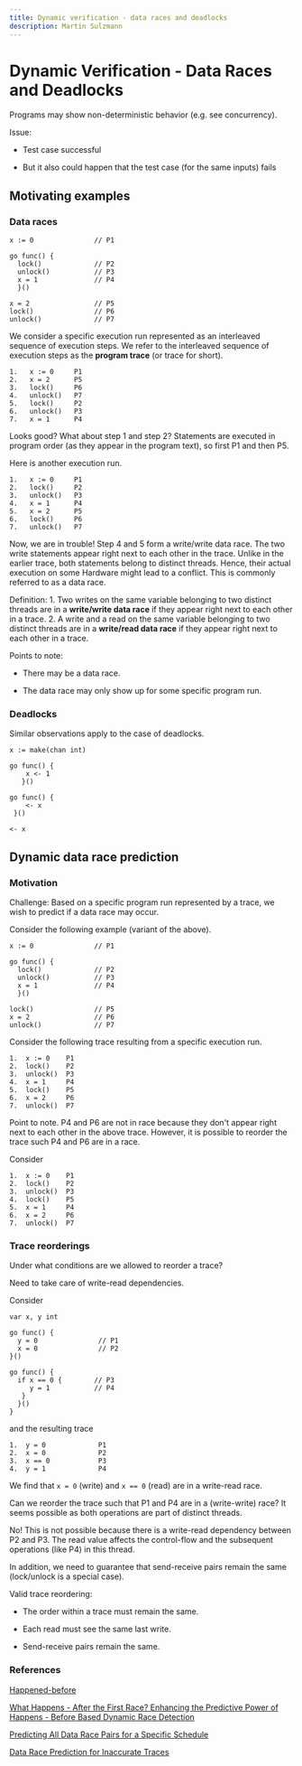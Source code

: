 ```yaml
---
title: Dynamic verification - data races and deadlocks
description: Martin Sulzmann
---
```




# Dynamic Verification - Data Races and Deadlocks

Programs may show non-deterministic behavior (e.g. see concurrency).

Issue:

-   Test case successful

-   But it also could happen that the test case (for the same inputs)
    fails

## Motivating examples

### Data races

    x := 0               // P1

    go func() {
      lock()             // P2
      unlock()           // P3
      x = 1              // P4                
      }()

    x = 2                // P5
    lock()               // P6
    unlock()             // P7

We consider a specific execution run represented as an interleaved
sequence of execution steps. We refer to the interleaved sequence of
execution steps as the **program trace** (or trace for short).

    1.   x := 0     P1
    2.   x = 2      P5
    3.   lock()     P6
    4.   unlock()   P7
    5.   lock()     P2
    6.   unlock()   P3
    7.   x = 1      P4

Looks good? What about step 1 and step 2? Statements are executed in
program order (as they appear in the program text), so first P1 and then
P5.

Here is another execution run.

    1.   x := 0     P1
    2.   lock()     P2
    3.   unlock()   P3
    4.   x = 1      P4
    5.   x = 2      P5
    6.   lock()     P6
    7.   unlock()   P7

Now, we are in trouble! Step 4 and 5 form a write/write data race. The
two write statements appear right next to each other in the trace.
Unlike in the earlier trace, both statements belong to distinct threads.
Hence, their actual execution on some Hardware might lead to a conflict.
This is commonly referred to as a data race.

Definition: 1. Two writes on the same variable belonging to two distinct
threads are in a **write/write data race** if they appear right next to
each other in a trace. 2. A write and a read on the same variable
belonging to two distinct threads are in a **write/read data race** if
they appear right next to each other in a trace.

Points to note:

-   There may be a data race.

-   The data race may only show up for some specific program run.

### Deadlocks

Similar observations apply to the case of deadlocks.

    x := make(chan int)

    go func() {
        x <- 1
       }()

    go func() {
        <- x
     }()

    <- x

## Dynamic data race prediction

### Motivation

Challenge: Based on a specific program run represented by a trace, we
wish to predict if a data race may occur.

Consider the following example (variant of the above).

    x := 0               // P1

    go func() {
      lock()             // P2
      unlock()           // P3
      x = 1              // P4                
      }()

    lock()               // P5
    x = 2                // P6
    unlock()             // P7

Consider the following trace resulting from a specific execution run.

    1.  x := 0    P1
    2.  lock()    P2
    3.  unlock()  P3
    4.  x = 1     P4
    5.  lock()    P5
    6.  x = 2     P6
    7.  unlock()  P7

Point to note. P4 and P6 are not in race because they don't appear right
next to each other in the above trace. However, it is possible to
reorder the trace such P4 and P6 are in a race.

Consider

    1.  x := 0    P1
    2.  lock()    P2
    3.  unlock()  P3
    4.  lock()    P5
    5.  x = 1     P4
    6.  x = 2     P6
    7.  unlock()  P7

### Trace reorderings

Under what conditions are we allowed to reorder a trace?

Need to take care of write-read dependencies.

Consider

    var x, y int

    go func() {
      y = 0               // P1
      x = 0               // P2
    }()

    go func() {
      if x == 0 {        // P3
         y = 1           // P4
       }
      }()
    }

and the resulting trace

    1.  y = 0             P1
    2.  x = 0             P2
    3.  x == 0            P3
    4.  y = 1             P4

We find that `x = 0` (write) and `x == 0` (read) are in a write-read
race.

Can we reorder the trace such that P1 and P4 are in a (write-write)
race? It seems possible as both operations are part of distinct threads.

No! This is not possible because there is a write-read dependency
between P2 and P3. The read value affects the control-flow and the
subsequent operations (like P4) in this thread.

In addition, we need to guarantee that send-receive pairs remain the
same (lock/unlock is a special case).

Valid trace reordering:

-   The order within a trace must remain the same.

-   Each read must see the same last write.

-   Send-receive pairs remain the same.

### References

[Happened-before](https://en.wikipedia.org/wiki/Happened-before)

[What Happens - After the First Race? Enhancing the Predictive Power of
Happens - Before Based Dynamic Race
Detection](https://arxiv.org/abs/1808.00185)

[Predicting All Data Race Pairs for a Specific
Schedule](https://arxiv.org/abs/1909.03289)

[Data Race Prediction for Inaccurate
Traces](https://arxiv.org/abs/1905.10855)
